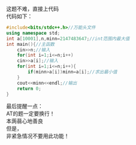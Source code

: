 这题不难，直接上代码     
代码如下：
```cpp
#include<bits/stdc++.h>//万能头文件
using namespace std;
int a[10001],n,minn=2147483647;//int范围内最大值
int main(){//主函数
	cin>>n;//输入
	for(int i=1;i<=n;i++)
	cin>>a[i];//输入
	for(int i=1;i<=n;i++){
		if(minn>a[i])minn=a[i];//求出最小值
	}
	cout<<minn<<endl;//输出
	return 0;
}
```
最后提醒一点：    
AT的题一定要换行！     
本蒟蒻心地善良    
但是，    
非紧急情况不要用此功能！    